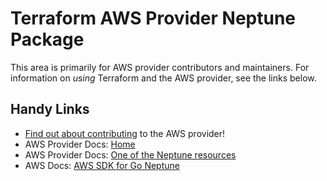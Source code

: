 # Terraform AWS Provider Neptune Package

This area is primarily for AWS provider contributors and maintainers. For information on _using_ Terraform and the AWS provider, see the links below.


## Handy Links

* [Find out about contributing](https://hashicorp.github.io/terraform-provider-aws/#contribute) to the AWS provider!
* AWS Provider Docs: [Home](https://registry.terraform.io/providers/hashicorp/aws/latest/docs)
* AWS Provider Docs: [One of the Neptune resources](https://registry.terraform.io/providers/hashicorp/aws/latest/docs/resources/neptune_cluster)
* AWS Docs: [AWS SDK for Go Neptune](https://docs.aws.amazon.com/sdk-for-go/api/service/neptune/)
